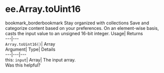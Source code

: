  
#  ee.Array.toUint16 
bookmark_borderbookmark Stay organized with collections  Save and categorize content based on your preferences.
On an element-wise basis, casts the input value to an unsigned 16-bit integer. 
Usage| Returns  
---|---  
`Array.toUint16()`| Array  
Argument| Type| Details  
---|---|---  
this: `input`| Array| The input array.  
Was this helpful?

